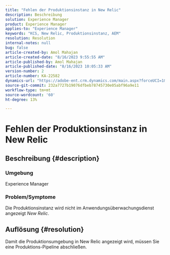 ```yaml
---
title: "Fehlen der Produktionsinstanz in New Relic"
description: Beschreibung
solution: Experience Manager
product: Experience Manager
applies-to: "Experience Manager"
keywords: "KCS, New Relic, Produktionsinstanz, AEM"
resolution: Resolution
internal-notes: null
bug: false
article-created-by: Amol Mahajan
article-created-date: "8/16/2023 9:55:55 AM"
article-published-by: Amol Mahajan
article-published-date: "8/16/2023 10:05:33 AM"
version-number: 2
article-number: KA-22582
dynamics-url: "https://adobe-ent.crm.dynamics.com/main.aspx?forceUCI=1&pagetype=entityrecord&etn=knowledgearticle&id=73509313-1b3c-ee11-bdf4-6045bd006079"
source-git-commit: 232a7727b19076dfbeb78745730e05abf96a9e11
workflow-type: tm+mt
source-wordcount: '60'
ht-degree: 13%

---
```


# Fehlen der Produktionsinstanz in New Relic

## Beschreibung {#description}


### <b>Umgebung</b>

Experience Manager



### <b>Problem/Symptome</b>

Die Produktionsinstanz wird nicht im Anwendungsüberwachungsdienst angezeigt *New Relic*.


## Auflösung {#resolution}


Damit die Produktionsumgebung in New Relic angezeigt wird, müssen Sie eine Produktions-Pipeline abschließen.
